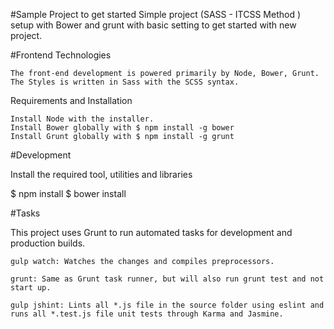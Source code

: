 #Sample Project to get started 
    Simple project (SASS - ITCSS Method ) setup with Bower and grunt with basic setting to get started with new project.


#Frontend Technologies

    The front-end development is powered primarily by Node, Bower, Grunt. 
    The Styles is written in Sass with the SCSS syntax.

Requirements and Installation

    Install Node with the installer.
    Install Bower globally with $ npm install -g bower
    Install Grunt globally with $ npm install -g grunt

#Development

Install the required tool, utilities and libraries

$ npm install
$ bower install

#Tasks

This project uses Grunt to run automated tasks for development and production builds.

    gulp watch: Watches the changes and compiles preprocessors.

    grunt: Same as Grunt task runner, but will also run grunt test and not start up.

    gulp jshint: Lints all *.js file in the source folder using eslint and runs all *.test.js file unit tests through Karma and Jasmine.

